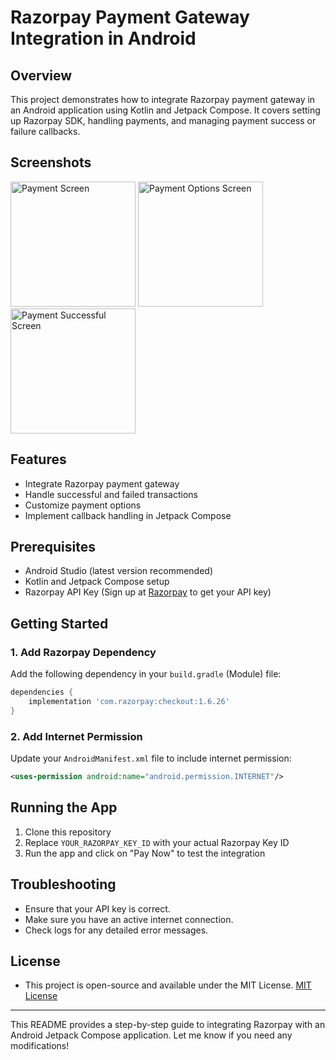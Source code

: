 # Razorpay Payment Gateway Integration in Android

## Overview
This project demonstrates how to integrate Razorpay payment gateway in an Android application using Kotlin and Jetpack Compose. It covers setting up Razorpay SDK, handling payments, and managing payment success or failure callbacks.


## Screenshots
<img src="https://github.com/user-attachments/assets/cf3f515e-96ad-4921-a59c-69d0a590dca7" alt="Payment Screen" width="200"/>
<img src="https://github.com/user-attachments/assets/ca2b722c-770c-4b11-8ee1-837c42860c28" alt="Payment Options Screen" width="200"/>
<img src="https://github.com/user-attachments/assets/8e6ad676-3a95-4f4f-85e5-714b4bb86c2b" alt="Payment Successful Screen" width="200"/>



## Features
- Integrate Razorpay payment gateway
- Handle successful and failed transactions
- Customize payment options
- Implement callback handling in Jetpack Compose

## Prerequisites
- Android Studio (latest version recommended)
- Kotlin and Jetpack Compose setup
- Razorpay API Key (Sign up at [Razorpay](https://razorpay.com/) to get your API key)

## Getting Started
### 1. Add Razorpay Dependency
Add the following dependency in your `build.gradle` (Module) file:
```gradle
dependencies {
    implementation 'com.razorpay:checkout:1.6.26'
}
```

### 2. Add Internet Permission
Update your `AndroidManifest.xml` file to include internet permission:
```xml
<uses-permission android:name="android.permission.INTERNET"/>
```

## Running the App
1. Clone this repository
2. Replace `YOUR_RAZORPAY_KEY_ID` with your actual Razorpay Key ID
3. Run the app and click on "Pay Now" to test the integration

## Troubleshooting
- Ensure that your API key is correct.
- Make sure you have an active internet connection.
- Check logs for any detailed error messages.

## License
 - This project is open-source and available under the MIT License.
   [MIT License](LICENSE)
---

This README provides a step-by-step guide to integrating Razorpay with an Android Jetpack Compose application. Let me know if you need any modifications!

